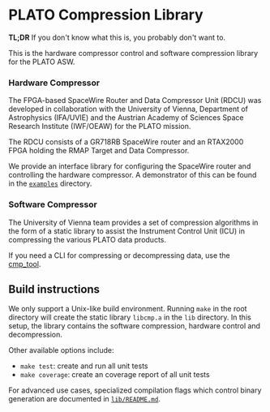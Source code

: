 # PLATO Compression Library

__TL;DR__ If you don't know what this is, you probably don't want to.

This is the hardware compressor control and software compression library for the PLATO ASW.

### Hardware Compressor

The FPGA-based SpaceWire Router and Data Compressor Unit (RDCU) was developed
in collaboration with the University of Vienna, Department of Astrophysics
(IFA/UVIE) and the Austrian Academy of Sciences Space Research Institute
(IWF/OEAW) for the PLATO mission.

The RDCU consists of a GR718RB SpaceWire router and an RTAX2000 FPGA
holding the RMAP Target and Data Compressor.

We provide an interface library for configuring the SpaceWire router and
controlling the hardware compressor. A demonstrator of this can be found in the
[`examples`](examples) directory.

### Software Compressor

The University of Vienna team provides a set of compression algorithms in the
form of a static library to assist the Instrument Control Unit (ICU) in
compressing the various PLATO data products.

If you need a CLI for compressing or decompressing data, use the
[cmp_tool](https://gitlab.phaidra.org/loidoltd15/cmp_tool).

## Build instructions

We only support a Unix-like build environment.  Running `make` in the root
directory will create the static library `libcmp.a` in the `lib` directory. In
this setup, the library contains the software compression, hardware control and
decompression.

Other available options include:

- `make test`: create and run all unit tests
- `make coverage`: create an coverage report of all unit tests

For advanced use cases, specialized compilation flags which control binary generation
are documented in [`lib/README.md`](lib/README.md#modular-build).
